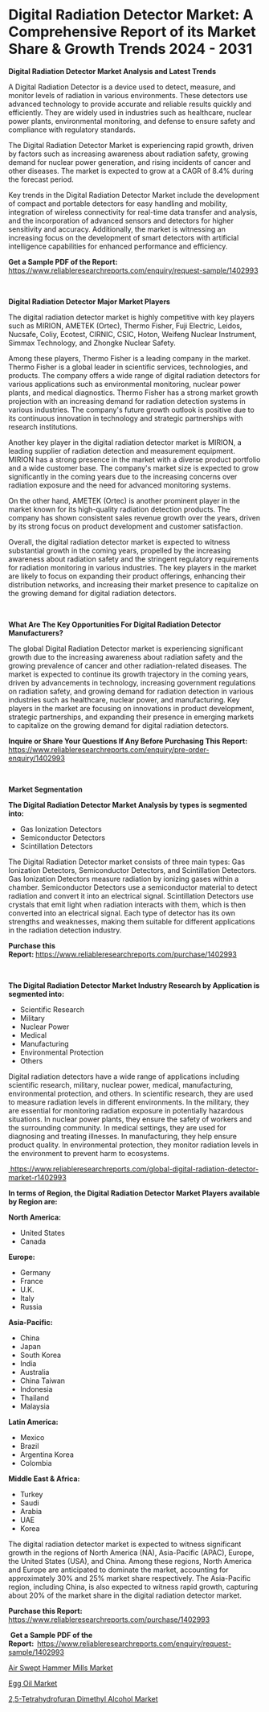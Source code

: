 <p><h1>Digital Radiation Detector Market: A Comprehensive Report of its Market Share & Growth Trends 2024 - 2031</h1></p><p><strong>Digital Radiation Detector Market Analysis and Latest Trends</strong></p>
<p><p>A Digital Radiation Detector is a device used to detect, measure, and monitor levels of radiation in various environments. These detectors use advanced technology to provide accurate and reliable results quickly and efficiently. They are widely used in industries such as healthcare, nuclear power plants, environmental monitoring, and defense to ensure safety and compliance with regulatory standards.</p><p>The Digital Radiation Detector Market is experiencing rapid growth, driven by factors such as increasing awareness about radiation safety, growing demand for nuclear power generation, and rising incidents of cancer and other diseases. The market is expected to grow at a CAGR of 8.4% during the forecast period. </p><p>Key trends in the Digital Radiation Detector Market include the development of compact and portable detectors for easy handling and mobility, integration of wireless connectivity for real-time data transfer and analysis, and the incorporation of advanced sensors and detectors for higher sensitivity and accuracy. Additionally, the market is witnessing an increasing focus on the development of smart detectors with artificial intelligence capabilities for enhanced performance and efficiency.</p></p>
<p><strong>Get a Sample PDF of the Report:&nbsp;</strong> <a href="https://www.reliableresearchreports.com/enquiry/request-sample/1402993">https://www.reliableresearchreports.com/enquiry/request-sample/1402993</a></p>
<p>&nbsp;</p>
<p><strong>Digital Radiation Detector Major Market Players</strong></p>
<p><p>The digital radiation detector market is highly competitive with key players such as MIRION, AMETEK (Ortec), Thermo Fisher, Fuji Electric, Leidos, Nucsafe, Coliy, Ecotest, CIRNIC, CSIC, Hoton, Weifeng Nuclear Instrument, Simmax Technology, and Zhongke Nuclear Safety.</p><p>Among these players, Thermo Fisher is a leading company in the market. Thermo Fisher is a global leader in scientific services, technologies, and products. The company offers a wide range of digital radiation detectors for various applications such as environmental monitoring, nuclear power plants, and medical diagnostics. Thermo Fisher has a strong market growth projection with an increasing demand for radiation detection systems in various industries. The company's future growth outlook is positive due to its continuous innovation in technology and strategic partnerships with research institutions.</p><p>Another key player in the digital radiation detector market is MIRION, a leading supplier of radiation detection and measurement equipment. MIRION has a strong presence in the market with a diverse product portfolio and a wide customer base. The company's market size is expected to grow significantly in the coming years due to the increasing concerns over radiation exposure and the need for advanced monitoring systems.</p><p>On the other hand, AMETEK (Ortec) is another prominent player in the market known for its high-quality radiation detection products. The company has shown consistent sales revenue growth over the years, driven by its strong focus on product development and customer satisfaction.</p><p>Overall, the digital radiation detector market is expected to witness substantial growth in the coming years, propelled by the increasing awareness about radiation safety and the stringent regulatory requirements for radiation monitoring in various industries. The key players in the market are likely to focus on expanding their product offerings, enhancing their distribution networks, and increasing their market presence to capitalize on the growing demand for digital radiation detectors.</p></p>
<p>&nbsp;</p>
<p><strong>What Are The Key Opportunities For Digital Radiation Detector Manufacturers?</strong></p>
<p><p>The global Digital Radiation Detector market is experiencing significant growth due to the increasing awareness about radiation safety and the growing prevalence of cancer and other radiation-related diseases. The market is expected to continue its growth trajectory in the coming years, driven by advancements in technology, increasing government regulations on radiation safety, and growing demand for radiation detection in various industries such as healthcare, nuclear power, and manufacturing. Key players in the market are focusing on innovations in product development, strategic partnerships, and expanding their presence in emerging markets to capitalize on the growing demand for digital radiation detectors.</p></p>
<p><strong>Inquire or Share Your Questions If Any Before Purchasing This Report:</strong> <a href="https://www.reliableresearchreports.com/enquiry/pre-order-enquiry/1402993">https://www.reliableresearchreports.com/enquiry/pre-order-enquiry/1402993</a></p>
<p>&nbsp;</p>
<p><strong>Market Segmentation</strong></p>
<p><strong>The Digital Radiation Detector Market Analysis by types is segmented into:</strong></p>
<p><ul><li>Gas Ionization Detectors</li><li>Semiconductor Detectors</li><li>Scintillation Detectors</li></ul></p>
<p><p>The Digital Radiation Detector market consists of three main types: Gas Ionization Detectors, Semiconductor Detectors, and Scintillation Detectors. Gas Ionization Detectors measure radiation by ionizing gases within a chamber. Semiconductor Detectors use a semiconductor material to detect radiation and convert it into an electrical signal. Scintillation Detectors use crystals that emit light when radiation interacts with them, which is then converted into an electrical signal. Each type of detector has its own strengths and weaknesses, making them suitable for different applications in the radiation detection industry.</p></p>
<p><strong>Purchase this Report:&nbsp;</strong><a href="https://www.reliableresearchreports.com/purchase/1402993">https://www.reliableresearchreports.com/purchase/1402993</a></p>
<p>&nbsp;</p>
<p><strong>The Digital Radiation Detector Market Industry Research by Application is segmented into:</strong></p>
<p><ul><li>Scientific Research</li><li>Military</li><li>Nuclear Power</li><li>Medical</li><li>Manufacturing</li><li>Environmental Protection</li><li>Others</li></ul></p>
<p><p>Digital radiation detectors have a wide range of applications including scientific research, military, nuclear power, medical, manufacturing, environmental protection, and others. In scientific research, they are used to measure radiation levels in different environments. In the military, they are essential for monitoring radiation exposure in potentially hazardous situations. In nuclear power plants, they ensure the safety of workers and the surrounding community. In medical settings, they are used for diagnosing and treating illnesses. In manufacturing, they help ensure product quality. In environmental protection, they monitor radiation levels in the environment to prevent harm to ecosystems.</p></p>
<p><a href="https://www.reliableresearchreports.com/global-digital-radiation-detector-market-r1402993">&nbsp;https://www.reliableresearchreports.com/global-digital-radiation-detector-market-r1402993</a></p>
<p><strong>In terms of Region, the Digital Radiation Detector Market Players available by Region are:</strong></p>
<p>
    <p> <strong> North America: </strong>
        <ul>
            <li>United States</li>
            <li>Canada</li>
        </ul>
        </p> 
    <p> <strong> Europe: </strong>
        <ul>
            <li>Germany</li>
            <li>France</li>
            <li>U.K.</li>
            <li>Italy</li>
            <li>Russia</li>
        </ul>
        </p> 
    <p> <strong> Asia-Pacific: </strong>
        <ul>
            <li>China</li>
            <li>Japan</li>
            <li>South Korea</li>
            <li>India</li>
            <li>Australia</li>
            <li>China Taiwan</li>
            <li>Indonesia</li>
            <li>Thailand</li>
            <li>Malaysia</li>
        </ul>
        </p> 
    <p> <strong> Latin America: </strong>
        <ul>
            <li>Mexico</li>
            <li>Brazil</li>
            <li>Argentina Korea</li>
            <li>Colombia</li>
        </ul>
        </p> 
    <p> <strong> Middle East & Africa: </strong>
        <ul>
            <li>Turkey</li>
            <li>Saudi</li>
            <li>Arabia</li>
            <li>UAE</li>
            <li>Korea</li>
        </ul>
    </p>
    </p>
<p><p>The digital radiation detector market is expected to witness significant growth in the regions of North America (NA), Asia-Pacific (APAC), Europe, the United States (USA), and China. Among these regions, North America and Europe are anticipated to dominate the market, accounting for approximately 30% and 25% market share respectively. The Asia-Pacific region, including China, is also expected to witness rapid growth, capturing about 20% of the market share in the digital radiation detector market.</p></p>
<p><strong>Purchase this Report: </strong><a href="https://www.reliableresearchreports.com/purchase/1402993">https://www.reliableresearchreports.com/purchase/1402993</a></p>
<p>&nbsp;<strong>Get a Sample PDF of the Report:&nbsp;&nbsp;</strong><a href="https://www.reliableresearchreports.com/enquiry/request-sample/1402993">https://www.reliableresearchreports.com/enquiry/request-sample/1402993</a></p>
<p><strong></strong></p>
<p><p><a href="https://github.com/ZackaryHalvorson2023/Market-Research-Report-List-2/blob/main/air-swept-hammer-mills-market.md">Air Swept Hammer Mills Market</a></p><p><a href="https://medium.com/@teguhbavarian07_99894/egg-oil-market-size-share-analysis-growth-trends-forecasts-2024-2031-05166fe76716">Egg Oil Market</a></p><p><a href="https://medium.com/@noelkunzei1/2-5-tetrahydrofuran-dimethyl-alcohol-industry-analysis-report-its-market-size-share-trends-by-e83bc0aff827">2,5-Tetrahydrofuran Dimethyl Alcohol Market</a></p></p>